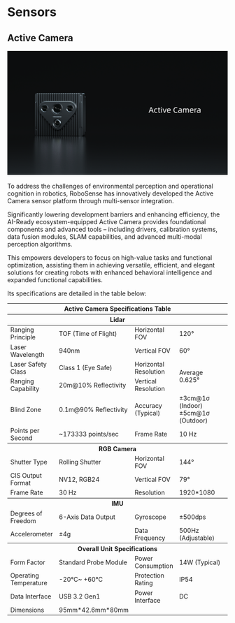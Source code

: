# Sensors
## Active Camera  
![Airy](../image/active_camera.PNG)  

To address the challenges of environmental perception and operational cognition in robotics, RoboSense has innovatively developed the Active Camera sensor platform through multi-sensor integration. 

Significantly lowering development barriers and enhancing efficiency, the AI-Ready ecosystem-equipped Active Camera provides foundational components and advanced tools – including drivers, calibration systems, data fusion modules, SLAM capabilities, and advanced multi-modal perception algorithms. 

This empowers developers to focus on high-value tasks and functional optimization, assisting them in achieving versatile, efficient, and elegant solutions for creating robots with enhanced behavioral intelligence and expanded functional capabilities.

Its specifications are detailed in the table below:

<table class="docutils align-default" style="width: 100%; table-layout: fixed;">
    <colgroup>
        <col style="width: 20%;">
        <col style="width: 30%;">
        <col style="width: 20%;">
        <col style="width: 30%;">
    </colgroup>
    <thead>
        <tr class="row-odd centered-table-text">
            <th class="head" colspan=4>Active Camera Specifications Table</th>
        </tr>
        <tr class="row-odd centered-table-text">
            <th class="head" colspan=4>Lidar</th>
        </tr>
    </thead>
    <tbody>
        <tr class="row-even centered-table-text">
            <td>Ranging Principle</td>
            <td>TOF (Time of Flight)</td>
            <td>Horizontal FOV</td>
            <td>120°</td>
        </tr>
        <tr class="row-odd centered-table-text">
            <td>Laser Wavelength</td>
            <td>940nm</td>
            <td>Vertical FOV</td>
            <td>60°</td>
        </tr>
        <tr class="row-even centered-table-text">
            <td>Laser Safety Class</td>
            <td>Class 1 (Eye Safe)</td>
            <td>Horizontal Resolution</td>
            <td rowspan=2>Average 0.625°</td>
        </tr>
        <tr class="row-odd centered-table-text">
            <td>Ranging Capability</td>
            <td>20m@10% Reflectivity</td>
            <td>Vertical Resolution</td>
        </tr>
        <tr class="row-even centered-table-text">
            <td>Blind Zone</td>
            <td>0.1m@90% Reflectivity</td>
            <td>Accuracy (Typical)</td>
            <td>±3cm@1σ (Indoor)<br>±5cm@1σ (Outdoor)</td>
        </tr>
        <tr class="row-odd centered-table-text">
            <td>Points per Second</td>
            <td>~173333 points/sec</td>
            <td>Frame Rate</td>
            <td>10 Hz</td>
        </tr>
        <tr class="row-even">
            <th class="head" colspan=4>RGB Camera</th>
        </tr>
        <tr class="row-odd centered-table-text">
            <td>Shutter Type</td>
            <td>Rolling Shutter</td>
            <td>Horizontal FOV</td>
            <td>144°</td>
        </tr>
        <tr class="row-even centered-table-text">
            <td>CIS Output Format</td>
            <td>NV12, RGB24</td>
            <td>Vertical FOV</td>
            <td>79°</td>
        </tr>
        <tr class="row-odd centered-table-text">
            <td>Frame Rate</td>
            <td>30 Hz</td>
            <td>Resolution</td>
            <td>1920*1080</td>
        </tr>
        <tr class="row-even">
            <th class="head" colspan=4>IMU</th>
        </tr>
        <tr class="row-odd centered-table-text">
            <td>Degrees of Freedom</td>
            <td>6-Axis Data Output</td>
            <td>Gyroscope</td>
            <td>±500dps</td>
        </tr>
        <tr class="row-even centered-table-text">
            <td>Accelerometer</td>
            <td>±4g</td>
            <td>Data Frequency</td>
            <td>500Hz (Adjustable)</td>
        </tr>
        <tr class="row-odd">
            <th class="head" colspan=4>Overall Unit Specifications</th>
        </tr>
        <tr class="row-even centered-table-text">
            <td>Form Factor</td>
            <td>Standard Probe Module</td>
            <td>Power Consumption</td>
            <td>14W (Typical)</td>
        </tr>
        <tr class="row-odd centered-table-text">
            <td>Operating Temperature</td>
            <td>-20°C~ +60°C</td>
            <td>Protection Rating</td>
            <td>IP54</td>
        </tr>
        <tr class="row-even centered-table-text">
            <td>Data Interface</td>
            <td>USB 3.2 Gen1</td>
            <td>Power Interface</td>
            <td>DC</td>
        </tr>
        <tr class="row-odd centered-table-text">
            <td>Dimensions</td>
            <td>95mm*42.6mm*80mm</td>
        </tr>
    </tbody>
</table> 
